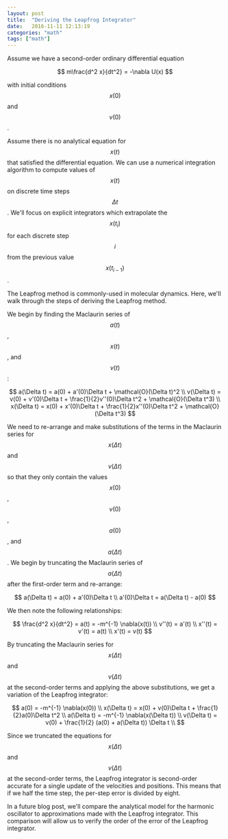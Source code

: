 ```yaml
---
layout: post
title:  "Deriving the Leapfrog Integrator"
date:   2016-11-11 12:13:19
categories: "math"
tags: ["math"]
---
```

Assume we have a second-order ordinary differential equation

$$
m\frac{d^2 x}{dt^2} = -\nabla U(x)
$$

with initial conditions $$x(0)$$ and $$v(0)$$.

Assume there is no analytical equation for $$x(t)$$ that satisfied the differential equation.  We can use a numerical integration algorithm to compute values of $$x(t)$$ on discrete time steps $$\Delta t$$.  We'll focus on explicit integrators which extrapolate the $$x(t_i)$$ for each discrete step $$i$$ from the previous value $$x(t_{i-1})$$.

The Leapfrog method is commonly-used in molecular dynamics.  Here, we'll walk through the steps of deriving the Leapfrog method.

We begin by finding the Maclaurin series of $$a(t)$$, $$x(t)$$, and $$v(t)$$:

$$
a(\Delta t) = a(0) + a'(0)\Delta t + \mathcal{O}(\Delta t)^2 \\
v(\Delta t) = v(0) + v'(0)\Delta t + \frac{1}{2}v''(0)\Delta t^2 + \mathcal{O}(\Delta t^3) \\
x(\Delta t) = x(0) + x'(0)\Delta t + \frac{1}{2}x''(0)\Delta t^2 + \mathcal{O}(\Delta t^3)
$$

We need to re-arrange and make substitutions of the terms in the Maclaurin series for $$x(\Delta t)$$ and $$v(\Delta t)$$ so that they only contain the values $$x(0)$$, $$v(0)$$, $$a(0)$$, and $$a(\Delta t)$$. We begin by truncating the Maclaurin series of $$a(\Delta t)$$ after the first-order term and re-arrange:

$$
a(\Delta t) = a(0) + a'(0)\Delta t \\
a'(0)\Delta t = a(\Delta t) - a(0)
$$

We then note the following relationships:

$$
\frac{d^2 x}{dt^2} = a(t) = -m^{-1} \nabla(x(t)) \\
v''(t) = a'(t) \\
x''(t) = v'(t) = a(t) \\
x'(t) = v(t) 
$$

By truncating the Maclaurin series for $$x(\Delta t)$$ and $$v(\Delta t)$$ at the second-order terms and applying the above substitutions, we get a variation of the Leapfrog integrator:

$$
a(0) = -m^{-1} \nabla(x(0)) \\
x(\Delta t) = x(0) + v(0)\Delta t + \frac{1}{2}a(0)\Delta t^2 \\
a(\Delta t) = -m^{-1} \nabla(x(\Delta t)) \\
v(\Delta t) = v(0) + \frac{1}{2} (a(0) + a(\Delta t)) \Delta t \\
$$

Since we truncated the equations for $$x(\Delta t)$$ and $$v(\Delta t)$$ at the second-order terms, the Leapfrog integrator is second-order accurate for a single update of the velocities and positions.  This means that if we half the time step, the per-step error is divided by eight.

In a future blog post, we'll compare the analytical model for the harmonic oscillator to approximations made with the Leapfrog integrator.  This comparison will allow us to verify the order of the error of the Leapfrog integrator.
